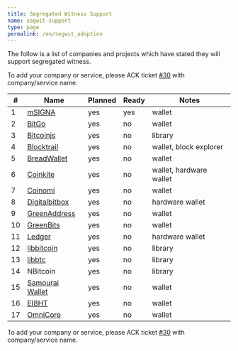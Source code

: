 ```yaml
---
title: Segregated Witness Support
name: segwit-support
type: page
permalink: /en/segwit_adoption
---
```


The follow is a list of companies and projects which have stated they will support segregated witness.

To add your company or service, please ACK ticket [#30] with company/service name.

|#| Name | Planned | Ready |Notes|
|-|------|---------|-------|-----|
|1|[mSIGNA](https://ciphrex.com/)| yes | yes | wallet |
|2|[BitGo](https://www.bitgo.com/)| yes | no| wallet |
|3|[Bitcoinjs](http://bitcoinjs.org/)|yes| no|library|
|4|[Blocktrail](https://www.blocktrail.com/)|yes| no|wallet, block explorer|
|5|[BreadWallet](http://breadwallet.com/)|yes| no|wallet|
|6|[Coinkite](https://coinkite.com/)|yes|no|wallet, hardware wallet|
|7|[Coinomi](https://coinomi.com/)|yes|no|wallet|
|8|[Digitalbitbox](https://digitalbitbox.com/)|yes|no|hardware wallet|
|9|[GreenAddress](https://greenaddress.it/)|yes|no|wallet|
|10|[GreenBits](https://www.greenbits.com/)|yes|no|wallet|
|11|[Ledger](https://www.ledgerwallet.com/)|yes|no|hardware wallet|
|12|[libbitcoin](http://libbitcoin.dyne.org/)|yes|no|library|
|13|[libbtc](https://github.com/libbtc)|yes|no|library|
|14|NBitcoin|yes|no|library|
|15|[Samourai Wallet](http://samouraiwallet.com/)|yes|no|wallet|
|16|[EI8HT](http://ei8.ht/)|yes|no|wallet|
|17|[OmniCore](https://github.com/OmniLayer/omnicore)|yes|no|wallet|

To add your company or service, please ACK ticket [#30] with company/service name.

[#30]: https://github.com/bitcoin-core/website/pull/30

